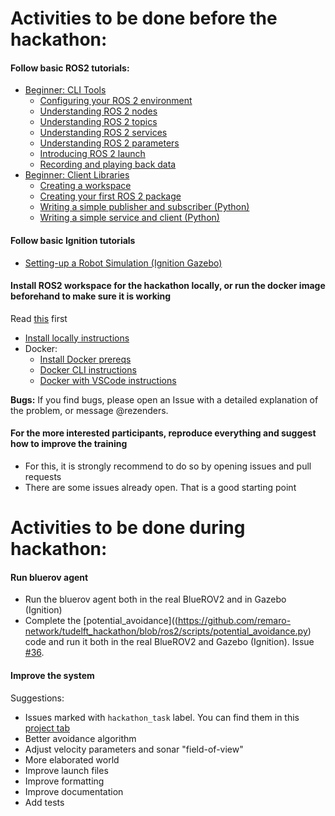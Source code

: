 # Activities to be done before the hackathon:

#### Follow basic ROS2 tutorials:
* [Beginner: CLI Tools](https://docs.ros.org/en/foxy/Tutorials.html#beginner-cli-tools)
  - [Configuring your ROS 2 environment](https://docs.ros.org/en/foxy/Tutorials/Configuring-ROS2-Environment.html)
  - [Understanding ROS 2 nodes](https://docs.ros.org/en/foxy/Tutorials/Understanding-ROS2-Nodes.html)
  - [Understanding ROS 2 topics](https://docs.ros.org/en/foxy/Tutorials/Topics/Understanding-ROS2-Topics.html)
  - [Understanding ROS 2 services](https://docs.ros.org/en/foxy/Tutorials/Services/Understanding-ROS2-Services.html)
  - [Understanding ROS 2 parameters](https://docs.ros.org/en/foxy/Tutorials/Parameters/Understanding-ROS2-Parameters.html)
  - [Introducing ROS 2 launch](https://docs.ros.org/en/foxy/Tutorials/Launch/CLI-Intro.html)
  - [Recording and playing back data](https://docs.ros.org/en/foxy/Tutorials/Ros2bag/Recording-And-Playing-Back-Data.html)
* [Beginner: Client Libraries](https://docs.ros.org/en/foxy/Tutorials.html#beginner-client-libraries)
  - [Creating a workspace](https://docs.ros.org/en/foxy/Tutorials/Workspace/Creating-A-Workspace.html)
  - [Creating your first ROS 2 package](https://docs.ros.org/en/foxy/Tutorials/Creating-Your-First-ROS2-Package.html)
  - [Writing a simple publisher and subscriber (Python)](https://docs.ros.org/en/foxy/Tutorials/Writing-A-Simple-Py-Publisher-And-Subscriber.html)
  - [Writing a simple service and client (Python)](https://docs.ros.org/en/foxy/Tutorials/Writing-A-Simple-Py-Service-And-Client.html)

#### Follow basic Ignition tutorials
* [Setting-up a Robot Simulation (Ignition Gazebo)](https://docs.ros.org/en/foxy/Tutorials/Simulators/Ignition/Setting-up-a-Robot-Simulation-Ignition.html)

#### Install ROS2 workspace for the hackathon locally, or run the docker image beforehand to make sure it is working

Read [this](https://github.com/remaro-network/tudelft_hackathon#installation) first

* [Install locally instructions](https://github.com/remaro-network/tudelft_hackathon#install-locally)
* Docker:
  - [Install Docker prereqs](https://github.com/remaro-network/tudelft_hackathon#install-prerequisites-to-run-with-docker)
  - [Docker CLI instructions](https://github.com/remaro-network/tudelft_hackathon#run-it-with-docker-via-cli)
  - [Docker with VSCode instructions](https://github.com/remaro-network/tudelft_hackathon#run-it-with-docker-with-vscode)

**Bugs:** If you find bugs, please open an Issue with a detailed explanation of the problem, or message @rezenders.

#### For the more interested participants, reproduce everything and suggest how to improve the training

* For this, it is strongly recommend to do so by opening issues and pull requests
* There are some issues already open. That is a good starting point

# Activities to be done during hackathon:

#### Run bluerov agent

* Run the bluerov agent both in the real BlueROV2 and in Gazebo (Ignition)
* Complete the [potential_avoidance]((https://github.com/remaro-network/tudelft_hackathon/blob/ros2/scripts/potential_avoidance.py) code and run it both in the real BlueROV2 and Gazebo (Ignition). Issue [#36](https://github.com/remaro-network/tudelft_hackathon/issues/36).

#### Improve the system
Suggestions:
* Issues marked with `hackathon_task` label. You can find them in this [project tab](https://github.com/remaro-network/tudelft_hackathon/projects/2)
* Better avoidance algorithm
* Adjust velocity parameters and sonar "field-of-view"
* More elaborated world
* Improve launch files
* Improve formatting
* Improve documentation
* Add tests
